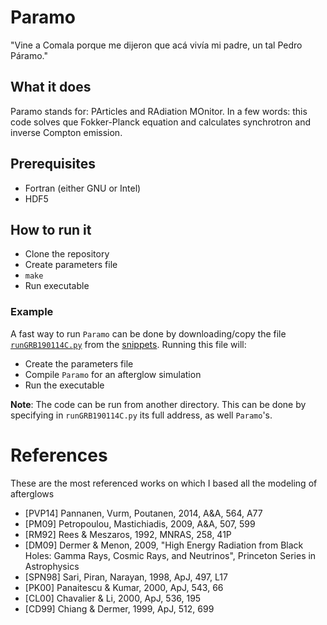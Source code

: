 # Paramo

"Vine a Comala porque me dijeron que acá vivía mi padre, un tal Pedro Páramo."

## What it does

Paramo stands for: PArticles and RAdiation MOnitor. In a few words: this code solves que Fokker-Planck equation and calculates synchrotron and inverse Compton emission.

## Prerequisites

- Fortran (either GNU or Intel)
- HDF5

## How to run it

- Clone the repository
- Create parameters file
- `make`
- Run executable

### Example

A fast way to run `Paramo` can be done by downloading/copy the file [`runGRB190114C.py`](https://bitbucket.org/comala/workspace/snippets/LpLgGL/afterglow-of-grb190114c#file-runGRB190114C.py) from the [snippets](https://bitbucket.org/comala/workspace/snippets/). Running this file will:
- Create the parameters file
- Compile `Paramo` for an afterglow simulation
- Run the executable

**Note**: The code can be run from another directory. This can be done by specifying in `runGRB190114C.py` its full address, as well `Paramo`'s.

# References

These are the most referenced works on which I based all the modeling of afterglows

- [PVP14] Pannanen, Vurm, Poutanen, 2014, A&A, 564, A77
- [PM09]  Petropoulou, Mastichiadis, 2009, A&A, 507, 599
- [RM92]  Rees & Meszaros, 1992, MNRAS, 258, 41P
- [DM09]  Dermer & Menon, 2009, "High Energy Radiation from Black Holes: Gamma Rays, Cosmic Rays, and Neutrinos", Princeton Series in Astrophysics
- [SPN98] Sari, Piran, Narayan, 1998, ApJ, 497, L17
- [PK00]  Panaitescu & Kumar, 2000, ApJ, 543, 66
- [CL00]  Chavalier & Li, 2000, ApJ, 536, 195
- [CD99]  Chiang & Dermer, 1999, ApJ, 512, 699
